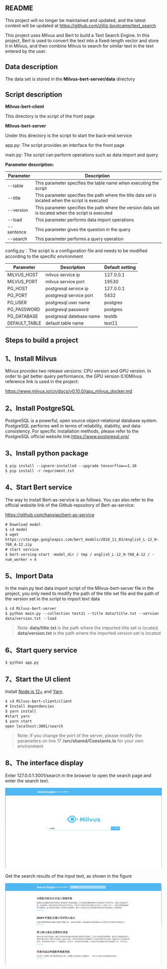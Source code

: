 ## README

This project will no longer be maintained and updated, and the latest content will be updated at https://github.com/zilliz-bootcamp/text_search

This project uses Milvus and Bert to build a Text Search Engine. In this project, Bert is used to convert the text into a fixed-length vector and store it in Milvus, and then combine Milvus to search for similar text in the text entered by the user.

## Data description

 The data set is stored in the **Milvus-bert-server/data** directory

## Script description

**Milvus-bert-client**

This directory is the script of the front page

**Milvus-bert-server**

Under this directory is the script to start the back-end service

app.py: The script provides an interface for the front page

main.py: The script can perform operations such as data import and query

**Parameter description:**

| Parameter  | Description                                                  |
| ---------- | ------------------------------------------------------------ |
| --table    | This parameter specifies the table name when executing the script |
| --title    | This parameter specifies the path where the title data set is located when the script is executed |
| --version  | This parameter specifies the path where the version data set is located when the script is executed |
| --load     | This parameter performs data import operations               |
| --sentence | This parameter gives the question in the query               |
| --search   | This parameter performs a query operation                    |

config.py：The script is a configuration file and needs to be modified according to the specific environment

| Parameter     | Description              | Default setting |
| ------------- | ------------------------ | --------------- |
| MILVUS_HOST   | milvus service ip        | 127.0.0.1       |
| MILVUS_PORT   | milvus service port      | 19530           |
| PG_HOST       | postgresql service ip    | 127.0.0.1       |
| PG_PORT       | postgresql service port  | 5432            |
| PG_USER       | postgresql user name     | postgres        |
| PG_PASSWORD   | postgresql password      | postgres        |
| PG_DATABASE   | postgresql datebase name | testdb          |
| DEFAULT_TABLE | default  table name      | test11          |

## Steps to build a project

1、Install Milvus
-------------------

Milvus provides two release versions: CPU version and GPU version. In order to get better query performance, the GPU version 0.10Milvus reference link is used in the project:

https://www.milvus.io/cn/docs/v0.10.0/gpu_milvus_docker.md

2、Install PostgreSQL
-------------------------
PostgreSQL is a powerful, open source object-relational database system. PostgreSQL performs well in terms of reliability, stability, and data consistency. 
For specific installation methods, please refer to the PostgreSQL official website link:https://www.postgresql.org/

3、Install python package
-------------------------------------
    $ pip install --ignore-installed --upgrade tensorflow==1.10
    $ pip install -r requriment.txt

4、Start Bert service
---------------------

The way to install Bert-as-service is as follows. You can also refer to the official website link of the Github repository of Bert-as-service:

https://github.com/hanxiao/bert-as-service

    # Download model
    $ cd model
    $ wget https://storage.googleapis.com/bert_models/2018_11_03/english_L-12_H-768_A-12.zip
    # start service
    $ bert-serving-start -model_dir / tmp / english_L-12_H-768_A-12 / -num_worker = 4 

## 5、Import Data

In the main.py text data import script of the Milvus-bert-server file in the project, you only need to modify the path of the title set file and the path of the version set in the script to import text data

    $ cd Milvus-bert-server
    $ python main.py --collection test11 --title data/title.txt --version data/version.txt --load

> Note: **data/title.txt** is the path where the imported title set is located, **data/version.txt** is the path where the imported version set is located

6、Start query service
---------------------

    $ python app.py

7、Start the UI client
----------------------  
Install  [Node.js 12+](https://nodejs.org/en/download/) and [Yarn](https://classic.yarnpkg.com/en/docs/install/).

```
$ cd Milvus-bert-client/client 
# Install dependencies
$ yarn install 
#start yarn 
$ yarn start   
open localhost:3001/search  
```

> Note: If you change the port of the server, please modify the parameters on line 17 **/src/shared/Constants.ts** for your own environment

## 8、The interface display

Enter 127.0.0.1:3001/search in the browser to open the search page and enter the search text.

![1](./img/1.png)

Get the search results of the input text, as shown in the figure

![2](./img/2.png)

